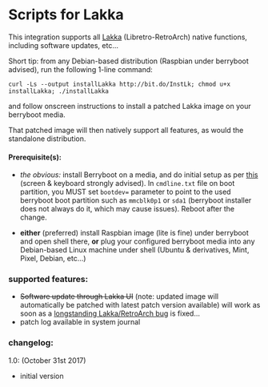 # Scripts for Lakka

This integration supports all [Lakka](http://www.lakka.tv/) (Libretro-RetroArch) native functions, including software updates, etc...


Short tip: from any Debian-based distribution (Raspbian under berryboot advised), run the following 1-line command:
```
curl -Ls --output installLakka http://bit.do/InstLk; chmod u+x installLakka; ./installLakka
```
and follow onscreen instructions to install a patched Lakka image on your berryboot media.

That patched image will then natively support all features, as would the standalone distribution.



#### Prerequisite(s):
- *the obvious:* install Berryboot on a media, and do initial setup as per [this](http://www.berryterminal.com/doku.php/berryboot) (screen & keyboard strongly advised).
In `cmdline.txt` file on boot partition, you MUST set `bootdev=` parameter to point to the used berryboot boot partition such as `mmcblk0p1` or `sda1` (berryboot installer does not always do it, which may cause issues). Reboot after the change.

- **either** (preferred) install Raspbian image (lite is fine) under berryboot and open shell there, **or** plug your configured berryboot media into any Debian-based Linux machine under shell (Ubuntu & derivatives, Mint, Pixel, Debian, etc...)


### supported features:
- ~~Software update through Lakka UI~~ (note: updated image will automatically be patched with latest patch version available) will work as soon as a [longstanding Lakka/RetroArch bug](https://github.com/libretro/Lakka-LibreELEC/issues/281) is fixed...
- patch log available in system journal



### changelog:
1.0:  (October 31st 2017)
- initial version
